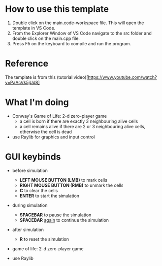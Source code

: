 # How to use this template
1. Double click on the main.code-workspace file. This will open the template in VS Code.
2. From the Explorer Window of VS Code navigate to the src folder and double click on the main.cpp file.
3. Press F5 on the keyboard to compile and run the program.

# Reference
The template is from this (tutorial video)[https://www.youtube.com/watch?v=PaAcVk5jUd8]

# What I'm doing
- Conway's Game of Life: 2-d zero-player game
    - a cell is born if there are exactly 3 neighbouring alive cells
    - a cell remains alive if there are 2 or 3 neighbouring alive cells, otherwise the cell is dead
- use Raylib for graphics and input control

# GUI keybinds
- before simulation 
    - **LEFT MOUSE BUTTON (LMB)** to mark cells
    - **RIGHT MOUSE BUTTON (RMB)** to unmark the cells 
    - **C** to clear the cells
    - **ENTER** to start the simulation
- during simulation
    - **SPACEBAR** to pause the simulation
    - **SPACEBAR** <u>again</u> to continue the simulation
- after simulation  
    - **R** to reset the simulation


- game of life: 2-d zero-player game
- use Raylib
